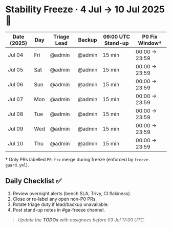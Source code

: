 # Stability Freeze · 4 Jul → 10 Jul 2025 🧊

| Date (2025) | Day | Triage Lead | Backup | 09:00 UTC Stand-up | P0 Fix Window† |
| ----------- | --- | ----------- | ------ | ------------------ | ------------- |
| Jul 04 | Fri | @admin | @admin | 15 min | 00:00 → 23:59 |
| Jul 05 | Sat | @admin | @admin | 15 min | 00:00 → 23:59 |
| Jul 06 | Sun | @admin | @admin | 15 min | 00:00 → 23:59 |
| Jul 07 | Mon | @admin | @admin | 15 min | 00:00 → 23:59 |
| Jul 08 | Tue | @admin | @admin | 15 min | 00:00 → 23:59 |
| Jul 09 | Wed | @admin | @admin | 15 min | 00:00 → 23:59 |
| Jul 10 | Thu | @admin | @admin | 15 min | 00:00 → 23:59 |

† Only PRs labelled `P0-fix` merge during freeze (enforced by `freeze-guard.yml`).

## Daily Checklist ✅
1. Review overnight alerts (bench SLA, Trivy, CI flakiness).
2. Close or re-label any open non-P0 PRs.
3. Rotate triage duty if lead/backup unavailable.
4. Post stand-up notes in #ga-freeze channel.

> _Update the **TODOs** with assignees before 03 Jul 17:00 UTC._
